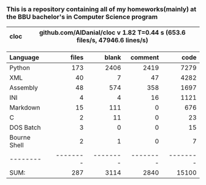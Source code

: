 ### This is a repository containing all of my homeworks(mainly) at the BBU bachelor's in Computer Science program


cloc|github.com/AlDanial/cloc v 1.82  T=0.44 s (653.6 files/s, 47946.6 lines/s)
--- | ---

Language|files|blank|comment|code
:-------|-------:|-------:|-------:|-------:
Python|173|2406|2419|7279
XML|40|7|47|4282
Assembly|48|574|358|1697
INI|4|4|16|1121
Markdown|15|111|0|676
C|2|11|0|23
DOS Batch|3|0|0|15
Bourne Shell|2|1|0|7
--------|--------|--------|--------|--------
SUM:|287|3114|2840|15100

